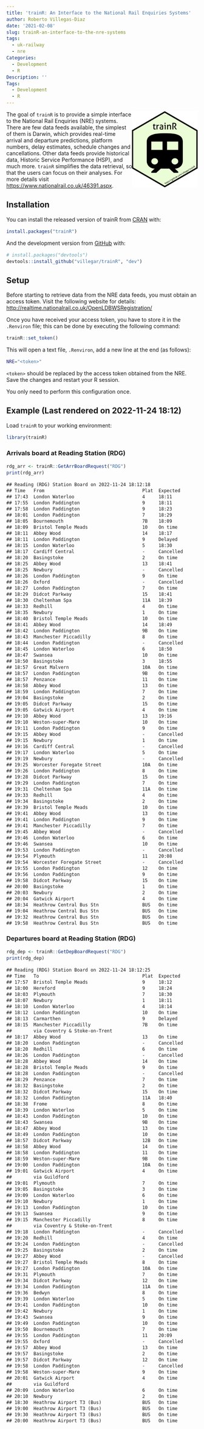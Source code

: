 ```yaml
---
title: 'trainR: An Interface to the National Rail Enquiries Systems'
author: Roberto Villegas-Diaz
date: '2021-02-08'
slug: trainR-an-interface-to-the-nre-systems
tags:
  - uk-railway
  - nre
Categories:
  - Development
  - R
Description: ''
Tags:
  - Development
  - R
---
```


<img src="https://raw.githubusercontent.com/villegar/trainR/main/inst/images/logo.png" alt="logo" align="right" height=200px/>

The goal of `trainR` is to provide a simple interface to the 
National Rail Enquiries (NRE) systems. There are few data feeds 
available, the simplest of them is Darwin, which provides real-time 
arrival and departure predictions, platform numbers, delay estimates, 
schedule changes and cancellations. Other data feeds provide historical 
data, Historic Service Performance (HSP), and much more. `trainR` 
simplifies the data retrieval, so that the users can focus on their 
analyses. For more details visit 
https://www.nationalrail.co.uk/46391.aspx.

## Installation

You can install the released version of trainR from [CRAN](https://CRAN.R-project.org) with:

``` r
install.packages("trainR")
```

And the development version from [GitHub](https://github.com/) with:

``` r
# install.packages("devtools")
devtools::install_github("villegar/trainR", "dev")
```

## Setup
Before starting to retrieve data from the NRE data feeds, you must obtain an access token. 
Visit the following website for details: http://realtime.nationalrail.co.uk/OpenLDBWSRegistration/

Once you have received your access token, you have to store it in the `.Renviron` file; this can be 
done by executing the following command:


```r
trainR::set_token()
```

This will open a text file, `.Renviron`, add a new line at the end (as follows):

```bash
NRE="<token>"
```

`<token>` should be replaced by the access token obtained from the NRE. Save the changes and restart 
your R session.

You only need to perform this configuration once.

## Example (Last rendered on 2022-11-24 18:12)

Load `trainR` to your working environment:

```r
library(trainR)
```

### Arrivals board at Reading Station (RDG)


```r
rdg_arr <- trainR::GetArrBoardRequest("RDG")
print(rdg_arr)
```

```
## Reading (RDG) Station Board on 2022-11-24 18:12:18
## Time   From                                    Plat  Expected
## 17:43  London Waterloo                         4     18:11
## 17:55  London Paddington                       9     18:11
## 17:58  London Paddington                       9     18:23
## 18:01  London Paddington                       7     18:29
## 18:05  Bournemouth                             7B    18:09
## 18:09  Bristol Temple Meads                    10    On time
## 18:11  Abbey Wood                              14    18:17
## 18:11  London Paddington                       9     Delayed
## 18:15  London Waterloo                         5     18:30
## 18:17  Cardiff Central                         -     Cancelled
## 18:20  Basingstoke                             2     On time
## 18:25  Abbey Wood                              13    18:41
## 18:25  Newbury                                 -     Cancelled
## 18:26  London Paddington                       9     On time
## 18:26  Oxford                                  -     Cancelled
## 18:27  London Paddington                       7     On time
## 18:29  Didcot Parkway                          15    18:41
## 18:30  Cheltenham Spa                          11A   18:39
## 18:33  Redhill                                 4     On time
## 18:35  Newbury                                 1     On time
## 18:40  Bristol Temple Meads                    10    On time
## 18:41  Abbey Wood                              14    18:49
## 18:42  London Paddington                       9B    On time
## 18:43  Manchester Piccadilly                   8     On time
## 18:44  London Paddington                       -     Cancelled
## 18:45  London Waterloo                         6     18:50
## 18:47  Swansea                                 10    On time
## 18:50  Basingstoke                             3     18:55
## 18:57  Great Malvern                           10A   On time
## 18:57  London Paddington                       9B    On time
## 18:57  Penzance                                11    On time
## 18:58  Abbey Wood                              13    On time
## 18:59  London Paddington                       7     On time
## 19:04  Basingstoke                             2     On time
## 19:05  Didcot Parkway                          15    On time
## 19:05  Gatwick Airport                         4     On time
## 19:10  Abbey Wood                              13    19:16
## 19:10  Weston-super-Mare                       10    On time
## 19:11  London Paddington                       9     On time
## 19:15  Abbey Wood                              -     Cancelled
## 19:15  Newbury                                 1     On time
## 19:16  Cardiff Central                         -     Cancelled
## 19:17  London Waterloo                         5     On time
## 19:19  Newbury                                 -     Cancelled
## 19:25  Worcester Foregate Street               10A   On time
## 19:26  London Paddington                       8     On time
## 19:28  Didcot Parkway                          15    On time
## 19:29  London Paddington                       7     On time
## 19:31  Cheltenham Spa                          11A   On time
## 19:33  Redhill                                 4     On time
## 19:34  Basingstoke                             2     On time
## 19:39  Bristol Temple Meads                    10    On time
## 19:41  Abbey Wood                              13    On time
## 19:41  London Paddington                       9     On time
## 19:41  Manchester Piccadilly                   7     On time
## 19:45  Abbey Wood                              -     Cancelled
## 19:46  London Waterloo                         6     On time
## 19:46  Swansea                                 10    On time
## 19:53  London Paddington                       -     Cancelled
## 19:54  Plymouth                                11    20:08
## 19:54  Worcester Foregate Street               -     Cancelled
## 19:55  London Paddington                       12    On time
## 19:56  London Paddington                       9     On time
## 19:58  Didcot Parkway                          15    On time
## 20:00  Basingstoke                             1     On time
## 20:03  Newbury                                 2     On time
## 20:04  Gatwick Airport                         4     On time
## 18:34  Heathrow Central Bus Stn                BUS   On time
## 19:04  Heathrow Central Bus Stn                BUS   On time
## 19:32  Heathrow Central Bus Stn                BUS   On time
## 19:58  Heathrow Central Bus Stn                BUS   On time
```

### Departures board at Reading Station (RDG)


```r
rdg_dep <- trainR::GetDepBoardRequest("RDG")
print(rdg_dep)
```

```
## Reading (RDG) Station Board on 2022-11-24 18:12:25
## Time   To                                      Plat  Expected
## 17:57  Bristol Temple Meads                    9     18:12
## 18:00  Hereford                                9     18:24
## 18:03  Plymouth                                7     18:30
## 18:07  Newbury                                 1     18:11
## 18:10  London Waterloo                         4     18:14
## 18:12  London Paddington                       10    On time
## 18:13  Carmarthen                              9     Delayed
## 18:15  Manchester Piccadilly                   7B    On time
##        via Coventry & Stoke-on-Trent           
## 18:17  Abbey Wood                              13    On time
## 18:20  London Paddington                       -     Cancelled
## 18:20  Redhill                                 6     On time
## 18:26  London Paddington                       -     Cancelled
## 18:28  Abbey Wood                              14    On time
## 18:28  Bristol Temple Meads                    9     On time
## 18:28  London Paddington                       -     Cancelled
## 18:29  Penzance                                7     On time
## 18:32  Basingstoke                             2     On time
## 18:32  Didcot Parkway                          15    On time
## 18:32  London Paddington                       11A   18:40
## 18:38  Frome                                   8     On time
## 18:39  London Waterloo                         5     On time
## 18:43  London Paddington                       10    On time
## 18:43  Swansea                                 9B    On time
## 18:47  Abbey Wood                              13    On time
## 18:49  London Paddington                       10    On time
## 18:57  Didcot Parkway                          12B   On time
## 18:58  Abbey Wood                              14    On time
## 18:58  London Paddington                       11    On time
## 18:59  Weston-super-Mare                       9B    On time
## 19:00  London Paddington                       10A   On time
## 19:01  Gatwick Airport                         4     On time
##        via Guildford                           
## 19:01  Plymouth                                7     On time
## 19:05  Basingstoke                             3     On time
## 19:09  London Waterloo                         6     On time
## 19:10  Newbury                                 1     On time
## 19:13  London Paddington                       10    On time
## 19:13  Swansea                                 9     On time
## 19:15  Manchester Piccadilly                   8     On time
##        via Coventry & Stoke-on-Trent           
## 19:18  London Paddington                       -     Cancelled
## 19:20  Redhill                                 4     On time
## 19:24  London Paddington                       -     Cancelled
## 19:25  Basingstoke                             2     On time
## 19:27  Abbey Wood                              -     Cancelled
## 19:27  Bristol Temple Meads                    8     On time
## 19:27  London Paddington                       10A   On time
## 19:31  Plymouth                                7     On time
## 19:34  Didcot Parkway                          12    On time
## 19:34  London Paddington                       11A   On time
## 19:36  Bedwyn                                  8     On time
## 19:39  London Waterloo                         5     On time
## 19:41  London Paddington                       10    On time
## 19:42  Newbury                                 1     On time
## 19:43  Swansea                                 9     On time
## 19:49  London Paddington                       10    On time
## 19:50  Bournemouth                             7     On time
## 19:55  London Paddington                       11    20:09
## 19:55  Oxford                                  -     Cancelled
## 19:57  Abbey Wood                              13    On time
## 19:57  Basingstoke                             2     On time
## 19:57  Didcot Parkway                          12    On time
## 19:58  London Paddington                       -     Cancelled
## 19:58  Weston-super-Mare                       9     On time
## 20:01  Gatwick Airport                         4     On time
##        via Guildford                           
## 20:09  London Waterloo                         6     On time
## 20:10  Newbury                                 2     On time
## 18:30  Heathrow Airport T3 (Bus)               BUS   On time
## 19:00  Heathrow Airport T3 (Bus)               BUS   On time
## 19:30  Heathrow Airport T3 (Bus)               BUS   On time
## 20:00  Heathrow Airport T3 (Bus)               BUS   On time
```
